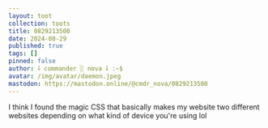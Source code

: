 ```yaml
---
layout: toot
collection: toots
title: 0829213500
date: 2024-08-29
published: true
tags: []
pinned: false
author: ⸸ commander ░ nova ⸸ :~$
avatar: /img/avatar/daemon.jpeg
mastodon: https://mastodon.online/@cmdr_nova/0829213500
---
```


I think I found the magic CSS that basically makes my website two different websites depending on what kind of device you're using lol
